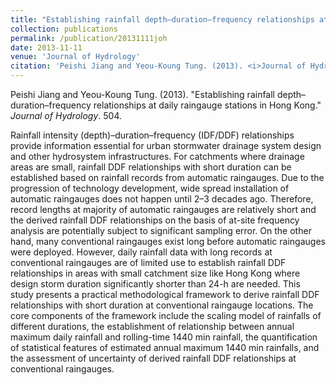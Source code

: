 ```yaml
---
title: "Establishing rainfall depth–duration–frequency relationships at daily raingauge stations in Hong Kong"
collection: publications
permalink: /publication/20131111joh
date: 2013-11-11
venue: 'Journal of Hydrology'
citation: 'Peishi Jiang and Yeou-Koung Tung. (2013). <i>Journal of Hydrology</i>. doi:10.1016/j.jhydrol.2013.09.037.'
---
```

Peishi Jiang and Yeou-Koung Tung. (2013). "Establishing rainfall depth–duration–frequency relationships at daily raingauge stations in Hong Kong." <i>Journal of Hydrology</i>. 504.

Rainfall intensity (depth)–duration–frequency (IDF/DDF) relationships provide information essential for urban stormwater drainage system design and other hydrosystem infrastructures. For catchments where drainage areas are small, rainfall DDF relationships with short duration can be established based on rainfall records from automatic raingauges. Due to the progression of technology development, wide spread installation of automatic raingauges does not happen until 2–3 decades ago. Therefore, record lengths at majority of automatic raingauges are relatively short and the derived rainfall DDF relationships on the basis of at-site frequency analysis are potentially subject to significant sampling error. On the other hand, many conventional raingauges exist long before automatic raingauges were deployed. However, daily rainfall data with long records at conventional raingauges are of limited use to establish rainfall DDF relationships in areas with small catchment size like Hong Kong where design storm duration significantly shorter than 24-h are needed. This study presents a practical methodological framework to derive rainfall DDF relationships with short duration at conventional raingauge locations. The core components of the framework include the scaling model of rainfalls of different durations, the establishment of relationship between annual maximum daily rainfall and rolling-time 1440 min rainfall, the quantification of statistical features of estimated annual maximum 1440 min rainfalls, and the assessment of uncertainty of derived rainfall DDF relationships at conventional raingauges.
